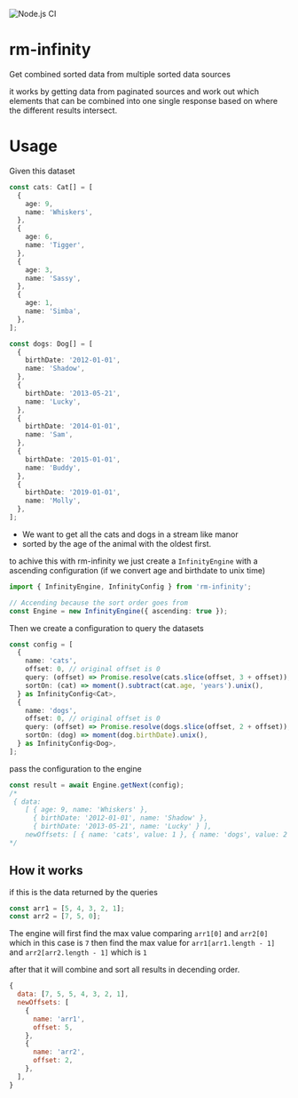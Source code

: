 ![Node.js CI](https://github.com/RedmindAB/rm-infinity/workflows/Node.js%20CI/badge.svg?branch=master)

# rm-infinity

Get combined sorted data from multiple sorted data sources

it works by getting data from paginated sources and work out which elements that can be combined into one single response based on where the different results intersect.

# Usage

Given this dataset

```typescript
const cats: Cat[] = [
  {
    age: 9,
    name: 'Whiskers',
  },
  {
    age: 6,
    name: 'Tigger',
  },
  {
    age: 3,
    name: 'Sassy',
  },
  {
    age: 1,
    name: 'Simba',
  },
];

const dogs: Dog[] = [
  {
    birthDate: '2012-01-01',
    name: 'Shadow',
  },
  {
    birthDate: '2013-05-21',
    name: 'Lucky',
  },
  {
    birthDate: '2014-01-01',
    name: 'Sam',
  },
  {
    birthDate: '2015-01-01',
    name: 'Buddy',
  },
  {
    birthDate: '2019-01-01',
    name: 'Molly',
  },
];
```

- We want to get all the cats and dogs in a stream like manor
- sorted by the age of the animal with the oldest first.

to achive this with rm-infinity we just create a `InfinityEngine` with a ascending configuration (if we convert age and birthdate to unix time)

```typescript
import { InfinityEngine, InfinityConfig } from 'rm-infinity';

// Accending because the sort order goes from
const Engine = new InfinityEngine({ ascending: true });
```

Then we create a configuration to query the datasets

```typescript
const config = [
  {
    name: 'cats',
    offset: 0, // original offset is 0
    query: (offset) => Promise.resolve(cats.slice(offset, 3 + offset)),
    sortOn: (cat) => moment().subtract(cat.age, 'years').unix(),
  } as InfinityConfig<Cat>,
  {
    name: 'dogs',
    offset: 0, // original offset is 0
    query: (offset) => Promise.resolve(dogs.slice(offset, 2 + offset)),
    sortOn: (dog) => moment(dog.birthDate).unix(),
  } as InfinityConfig<Dog>,
];
```

pass the configuration to the engine

```typescript
const result = await Engine.getNext(config);
/*
 { data:
    [ { age: 9, name: 'Whiskers' },
      { birthDate: '2012-01-01', name: 'Shadow' },
      { birthDate: '2013-05-21', name: 'Lucky' } ],
    newOffsets: [ { name: 'cats', value: 1 }, { name: 'dogs', value: 2 } ] }
*/
```

## How it works

if this is the data returned by the queries

```js
const arr1 = [5, 4, 3, 2, 1];
const arr2 = [7, 5, 0];
```

The engine will first find the max value comparing `arr1[0]` and `arr2[0]` which in this case is `7`
then find the max value for `arr1[arr1.length - 1]` and `arr2[arr2.length - 1]` which is `1`

after that it will combine and sort all results in decending order.

```js
{
  data: [7, 5, 5, 4, 3, 2, 1],
  newOffsets: [
    {
      name: 'arr1',
      offset: 5,
    },
    {
      name: 'arr2',
      offset: 2,
    },
  ],
}
```
